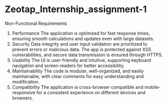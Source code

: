 # Zeotap_Internship_assignment-1
Non-Functional Requirements
1. Performance
The application is optimized for fast response times, ensuring smooth calculations and updates even with large datasets.
2. Security
Data integrity and user input validation are prioritized to prevent errors or malicious data. The app is protected against XSS vulnerabilities, and secure data transmission is ensured through HTTPS.
3. Usability
The UI is user-friendly and intuitive, supporting keyboard navigation and screen readers for better accessibility.
4. Maintainability
The code is modular, well-organized, and easily maintainable, with clear comments for easy understanding and modification.
5. Compatibility
The application is cross-browser compatible and mobile-responsive for a consistent experience on different devices and browsers.
